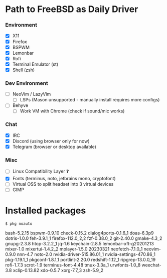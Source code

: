 # Path to FreeBSD as Daily Driver

### Environment
- [x] X11
- [x] Firefox
- [x] BSPWM
- [x] Lemonbar
- [x] Rofi
- [x] Terminal Emulator (st)
- [x] Shell (zsh)

### Dev Environment
  - [ ] NeoVim / LazyVim
    - [ ] LSPs (Mason unsupported - manually install requires more configs)
  - [ ] Behyve
    - [ ] Work VM with Chrome (check if sound/mic works)

### Chat
- [x] IRC
- [x] Discord (using browser only for now)
- [x] Telegram (browser or desktop available)

### Misc
- [ ] Linux Compatibility Layer ❓
- [x] Fonts (terminus, noto, jetbrains mono, cryptofont)
- [ ] Virtual OSS to split headset into 3 virtual devices
- [ ] GIMP

# Installed packages

`$ pkg noauto`

bash-5.2.15
bspwm-0.9.10
check-0.15.2
dialog4ports-0.1.6_1
doas-6.3p9
dotris-1.0.0
feh-3.9.1_1
firefox-112.0_2,2
fzf-0.38.0_2
git-2.40.0
gmake-4.3_2
gnupg-2.3.8
htop-3.2.2_1
jq-1.6
keychain-2.8.5
lemonbar-xft-g20201213
mixer-1.0
mixertui-1.4.2_2
mplayer-1.5.0.20230321
neofetch-7.1.0_1
neovim-0.9.0
nnn-4.7
noto-2.0
nvidia-driver-515.86.01_1
nvidia-settings-470.86_1
pkg-1.19.1_1
pkgconf-1.8.1,1
portlint-2.20.0
redshift-1.12_1
ripgrep-13.0.0_19
rofi-1.7.3
scrot-1.9
terminus-font-4.48
tmux-3.3a_1
urwfonts-1.0_8
weechat-3.8
xclip-0.13.82
xdo-0.5.7
xorg-7.7_3
zsh-5.9_2
